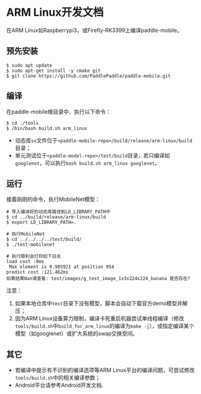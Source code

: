 # ARM Linux开发文档

在ARM Linux如Raspberrypi3，或Firefly-RK3399上编译paddle-mobile。

## 预先安装

```shell
$ sudo apt update
$ sudo apt-get install -y cmake git
$ git clone https://github.com/PaddlePaddle/paddle-mobile.git
```

## 编译

在paddle-mobile根目录中，执行以下命令：

```shell
$ cd ./tools
$ /bin/bash build.sh arm_linux
```

- 动态库`so`文件位于`<paddle-mobile-repo>/build/release/arm-linux/build`目录；  
- 单元测试位于`<paddle-model-repo>/test/build`目录，若只编译如`googlenet`，可以执行`bash build.sh arm_linux googlenet`。

## 运行

接着刚刚的命令，执行MobileNet模型：

```shell
# 导入编译好的动态库路径到LD_LIBRARY_PATH中
$ cd ../build/release/arm-linux/build
$ export LD_LIBRARY_PATH=.

# 执行MobileNet
$ cd ../../../../test/build/
$ ./test-mobilenet

# 执行顺利会打印如下日志
load cost :0ms
 Max element is 0.985921 at position 954
predict cost :121.462ms
如果结果Nan请查看: test/images/g_test_image_1x3x224x224_banana 是否存在?
```

注意：  
1. 如果本地仓库中`test`目录下没有模型，脚本会自动下载官方demo模型并解压；  
2. 因为ARM Linux设备算力限制，编译卡死重启机器尝试单线程编译（修改`tools/build.sh`中`build_for_arm_linux`的编译为`make -j`），或指定编译某个模型（如googlenet）或扩大系统的swap交换空间。

## 其它

- 若编译中提示有不识别的编译选项等ARM Linux平台的编译问题，可尝试修改`tools/build.sh`中的相关编译参数；  
- Android平台请参考Android开发文档.


